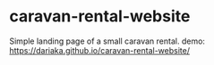 # caravan-rental-website
Simple landing page of a small caravan rental.
demo: https://dariaka.github.io/caravan-rental-website/
